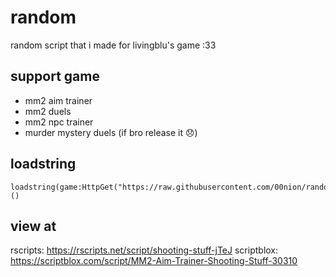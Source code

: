 # random
random script that i made for livingblu's game :33
## support game
- mm2 aim trainer
- mm2 duels
- mm2 npc trainer
- murder mystery duels (if bro release it 😞)
## loadstring
```luau
loadstring(game:HttpGet("https://raw.githubusercontent.com/00nion/random/refs/heads/main/what.luau"))()
```
## view at
rscripts: https://rscripts.net/script/shooting-stuff-jTeJ
scriptblox: https://scriptblox.com/script/MM2-Aim-Trainer-Shooting-Stuff-30310
